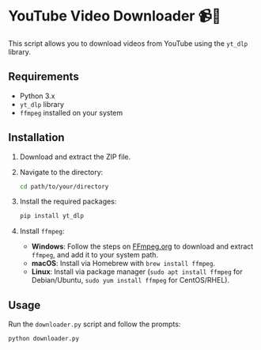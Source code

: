 # YouTube Video Downloader 📹🎥

This script allows you to download videos from YouTube using the `yt_dlp` library.

## Requirements
- Python 3.x
- `yt_dlp` library
- `ffmpeg` installed on your system

## Installation
1. Download and extract the ZIP file.
2. Navigate to the directory:
    ```sh
    cd path/to/your/directory
    ```

3. Install the required packages:
    ```sh
    pip install yt_dlp
    ```

4. Install `ffmpeg`:
    - **Windows**: Follow the steps on [FFmpeg.org](https://ffmpeg.org/download.html) to download and extract `ffmpeg`, and add it to your system path.
    - **macOS**: Install via Homebrew with `brew install ffmpeg`.
    - **Linux**: Install via package manager (`sudo apt install ffmpeg` for Debian/Ubuntu, `sudo yum install ffmpeg` for CentOS/RHEL).

## Usage
Run the `downloader.py` script and follow the prompts:
```sh
python downloader.py
